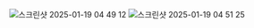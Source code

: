 
![스크린샷 2025-01-19 04 49 12](https://github.com/user-attachments/assets/61b1b716-a134-4b53-a605-43394ad276ab)
![스크린샷 2025-01-19 04 51 25](https://github.com/user-attachments/assets/7c52ca1f-d310-472e-bc1e-7b0796483ec3)
